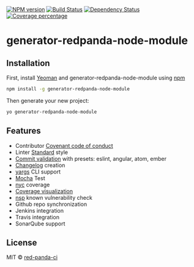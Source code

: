 [![NPM version][npm-image]][npm-url] [![Build Status][travis-image]][travis-url] [![Dependency Status][daviddm-image]][daviddm-url] [![Coverage percentage][coveralls-image]][coveralls-url]

# generator-redpanda-node-module

## Installation

First, install [Yeoman](http://yeoman.io) and generator-redpanda-node-module using [npm](https://www.npmjs.com/) 

```bash
npm install -g generator-redpanda-node-module
```

Then generate your new project:

```bash
yo generator-redpanda-node-module
```
## Features

- Contributor [Covenant code of conduct](https://www.contributor-covenant.org/)
- Linter [Standard](https://standardjs.com/)  style
- [Commit validation](https://github.com/willsoto/validate-commit) with presets: eslint, angular, atom, ember
- [Changelog](https://github.com/conventional-changelog/conventional-changelog) creation
- [yargs](https://github.com/yargs/yargs) CLI support
- [Mocha](https://mochajs.org/) Test
- [nyc](https://github.com/istanbuljs/nyc) coverage
- [Coverage visualization](https://github.com/indexzero/http-server)
- [nsp](https://github.com/nodesecurity/nsp) known vulnerability check
- Github repo synchronization
- Jenkins integration
- Travis integration
- SonarQube support

## License

MIT © [red-panda-ci](https://github.com/red-panda-ci)

[npm-image]: https://badge.fury.io/js/generator-redpanda-node-module.svg
[npm-url]: https://npmjs.org/package/generator-redpanda-node-module
[travis-image]: https://travis-ci.org/red-panda-ci/generator-redpanda-node-module.svg?branch=develop
[travis-url]: https://travis-ci.org/red-panda-ci/generator-redpanda-node-module
[daviddm-image]: https://david-dm.org/red-panda-ci/generator-redpanda-node-module.svg?theme=shields.io
[daviddm-url]: https://david-dm.org/red-panda-ci/generator-redpanda-node-module
[coveralls-image]: https://coveralls.io/repos/red-panda-ci/generator-redpanda-node-module/badge.svg
[coveralls-url]: https://coveralls.io/r/red-panda-ci/generator-redpanda-node-module
